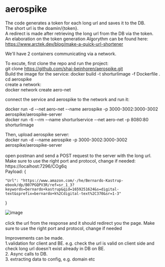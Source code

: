 # aerospike

The code generates a token for each long url and saves it to the DB. <br />
The short url is the doamin/{token}.  <br />
A redirect is made after retrieving the long url from the DB via the token.  <br />
An elaboration on the token generation Algorythm can be found here:  <br />
https://www.arctek.dev/blog/make-a-quick-url-shortener  <br />

We'll have 2 containers communicating  via a network. <br />


To excute, first clone the repo and run the project: <br />
git clone https://github.com/shai-beinhoren/aerospike.git <br /> 
Build the image for the service:
docker build -t shorturlimage -f Dockerfile .
cd aerospike <br />
create a network:  <br />
docker network create aero-net <br />

connect the service and aerospike to the network and run it: <br />

docker run -d --net aero-net --name aerospike -p 3000-3002:3000-3002 aerospike/aerospike-server <br />
 docker run -ti --rm --name shorturlservice --net aero-net -p 8080:80 shorturlimage <br />

Then, upload aerospike server: <br />
docker run -d --name aerospike -p 3000-3002:3000-3002 aerospike/aerospike-server <br /> <br />
open postman and send a POST request to the server with the long url. Make sure to use the right port and protocol, change if needed: <br />
https://localhost:7296/COg6q <br />
Payload:
{

    "Url": "https://www.amazon.com/-/he/Bernardo-Kastrup-ebook/dp/B07PGQPV3R/ref=sr_1_3?keywords=bernardo+kastrup&qid=1659251624&s=digital-   text&sprefix=bernardo+k%2Cdigital-text%2C370&sr=1-3"
}

![image](https://user-images.githubusercontent.com/5191999/182014723-5ff24873-eafa-412c-b6ca-3faf7b16e8c2.png) <br /> <br />
click the url from the response and it should redirect you the page. Make sure to use the right port and protocol, change if needed <br />


Improvements can be made. <br />
1.validation for client and BE. e.g. check the url is valid on client side and check long url doesn't exist already in DB on BE.<br />
2. Async calls to DB. <br />
3. extracting data to config, e.g. domain etc  <br />
